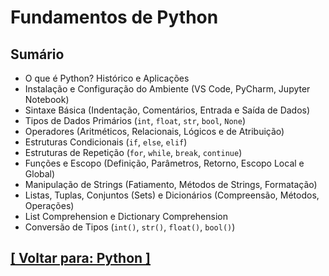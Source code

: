 # Fundamentos de Python

## Sumário

- O que é Python? Histórico e Aplicações
- Instalação e Configuração do Ambiente (VS Code, PyCharm, Jupyter Notebook)
- Sintaxe Básica (Indentação, Comentários, Entrada e Saída de Dados)
- Tipos de Dados Primários (`int`, `float`, `str`, `bool`, `None`)
- Operadores (Aritméticos, Relacionais, Lógicos e de Atribuição)
- Estruturas Condicionais (`if`, `else`, `elif`)
- Estruturas de Repetição (`for`, `while`, `break`, `continue`)
- Funções e Escopo (Definição, Parâmetros, Retorno, Escopo Local e Global)
- Manipulação de Strings (Fatiamento, Métodos de Strings, Formatação)
- Listas, Tuplas, Conjuntos (Sets) e Dicionários (Compreensão, Métodos, Operações)
- List Comprehension e Dictionary Comprehension
- Conversão de Tipos (`int()`, `str()`, `float()`, `bool()`)

## [[ Voltar para: Python ]](../python.md)